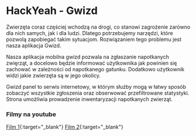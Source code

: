 # HackYeah - Gwizd

Zwierzęta coraz częściej wchodzą na drogi, co stanowi zagrożenie zarówno dla nich samych, jak i dla ludzi. Dlatego potrzebujemy narzędzi, które pozwolą zapobiegać takim sytuacjom. Rozwiązaniem tego problemu jest nasza aplikacja Gwizd.

Nasza aplikacja mobilna gwizd pozwala na zgłaszanie napotkanych zwięrząt, a docelowo będzie informować użytkownika jak powinien się zachować w zależności od napotkanego gatunku. Dodatkowo użytkownik widzi jakie zwierzęta są w jego okolicy.

Gwizd panel to serwis internetowy, w którym służby mogą w łatwy sposób zobaczyć wszystkie zgłoszenia oraz obserwować przefiltrowane statystyki. Strona umożliwia prowadzenie inwentaryzacji napotkanych zwierząt.

### Filmy na youtube

[Film 1](https://www.youtube.com/watch?v=ZFo-4FK84nI){:target="_blank"}
[Film 2](https://www.youtube.com/watch?v=HIcSWuKMwOw){:target="_blank"}
